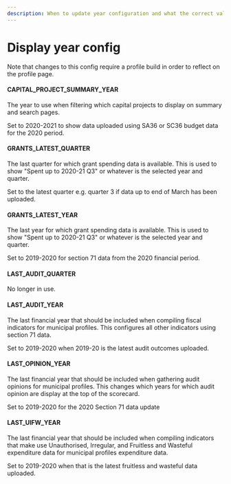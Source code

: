 ```yaml
---
description: When to update year configuration and what the correct values are
---
```


# Display year config

Note that changes to this config require a profile build in order to reflect on the profile page.

#### CAPITAL\_PROJECT\_SUMMARY\_YEAR

The year to use when filtering which capital projects to display on summary and search pages.

Set to 2020-2021 to show data uploaded using SA36 or SC36 budget data for the 2020 period.

#### GRANTS\_LATEST\_QUARTER

The last quarter for which grant spending data is available. This is used to show "Spent up to 2020-21 Q3" or whatever is the selected year and quarter.

Set to the latest quarter e.g. quarter 3 if data up to end of March has been uploaded.

#### GRANTS\_LATEST\_YEAR

The last year for which grant spending data is available. This is used to show "Spent up to 2020-21 Q3" or whatever is the selected year and quarter.

Set to 2019-2020 for section 71 data from the 2020 financial period.

#### LAST\_AUDIT\_QUARTER

No longer in use.

#### LAST\_AUDIT\_YEAR

The last financial year that should be included when compiling fiscal indicators for municipal profiles. This configures all other indicators using section 71 data.

Set to 2019-2020 when 2019-20 is the latest audit outcomes uploaded.

#### LAST\_OPINION\_YEAR

The last financial year that should be included when gathering audit opinions for municipal profiles. This changes which years for which audit opinion are display at the top of the scorecard.

Set to 2019-2020 for the 2020 Section 71 data update

#### LAST\_UIFW\_YEAR

The last financial year that should be included when compiling indicators that make use Unauthorised, Irregular, and Fruitless and Wasteful expenditure data for municipal profiles expenditure data.

Set to 2019-2020 when that is the latest fruitless and wasteful data uploaded.
